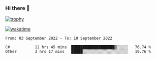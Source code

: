 ### Hi there 👋

[![trophy](https://github-profile-trophy.vercel.app/?username=cxnky&theme=dracula)](https://github.com/ryo-ma/github-profile-trophy)

[![wakatime](https://wakatime.com/badge/user/1c39c599-5497-41b9-a5be-2c4676e7fd23.svg)](https://wakatime.com/@1c39c599-5497-41b9-a5be-2c4676e7fd23)
<!--START_SECTION:waka-->

```text
From: 03 September 2022 - To: 10 September 2022

C#           12 hrs 45 mins  ███████████████████▒░░░░░   76.74 %
Other        3 hrs 17 mins   █████░░░░░░░░░░░░░░░░░░░░   19.76 %
```

<!--END_SECTION:waka-->
